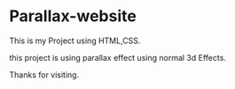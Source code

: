 # Parallax-website

This is my Project using HTML,CSS.

this project is using parallax effect using normal 3d Effects.

Thanks for visiting.
